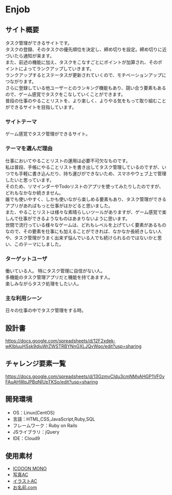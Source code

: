 # Enjob


## サイト概要
タスク管理ができるサイトです。<br>
タスクの登録、そのタスクの優先順位を決定し、締め切りを設定。締め切りに近づいたら通知が来ます。<br>
また、前述の機能に加え、タスクをこなすごとにポイントが加算され、そのポイントによってランクアップしていきます。<br>
ランクアップするとステータスが更新されていくので、モチベーションアップにつながります。<br>
さらに登録している他ユーザーとのランキング機能もあり、競い合う要素もあるので、ゲーム感覚でタスクをこなしていくことができます。<br>
普段の仕事のやることリストを、より楽しく、よりやる気をもって取り組むことができるサイトを目指しています。

### サイトテーマ
ゲーム感覚でタスク管理ができるサイト。

### テーマを選んだ理由
仕事においてやることリストの運用は必要不可欠なものです。<br>
私は普段、手帳にやることリストを書き出してタスク管理しているのですが、いつでも手軽に書き込んだり、持ち運びができないため、スマホやウェブ上で管理したいと思っています。<br>
そのため、リマインダーやTodoリストのアプリを使ってみたりしたのですが、どれもなかなか続きません。<br>
誰でも使いやすく、しかも使いながら楽しめる要素もあり、タスク管理ができるアプリがあればもっと仕事がはかどると思いました。<br>
また、やることリストは様々な素晴らしいツールがありますが、ゲーム感覚で楽しんで仕事ができるようなものはあまりないように思います。<br>
世間で流行っている様々なゲームは、どれもレベルを上げていく要素があるものなので、その要素を仕事にも加えることができれば、なかなか長続きしない人や、タスク管理がうまく出来ず悩んでいる人でも続けられるのではないかと思い、このテーマにしました。


### ターゲットユーザ
働いている人。  特にタスク管理に自信がない人。<br>
多機能のタスク管理アプリだと機能を持てあます人。<br>
楽しみながらタスク処理をしたい人。

### 主な利用シーン
日々の仕事の中でタスク管理をする時。

## 設計書
<https://docs.google.com/spreadsheets/d/12F2xdek-wKlbluuHSsk9djuWrZWSTRBYNnGXLJQvWqo/edit?usp=sharing>

## チャレンジ要素一覧
<https://docs.google.com/spreadsheets/d/13GzmvCIdu3cmNMvAHGP1VF0yFAuAHWqJPBqNIUpTKSo/edit?usp=sharing>

## 開発環境
- OS：Linux(CentOS)
- 言語：HTML,CSS,JavaScript,Ruby,SQL
- フレームワーク：Ruby on Rails
- JSライブラリ：jQuery
- IDE：Cloud9

## 使用素材
- [ICOOON MONO](https://icooon-mono.com/)
- [写真AC](https://www.photo-ac.com/)
- [イラストAC](https://www.ac-illust.com/)
- [お名前.com](https://www.onamae.com/)
